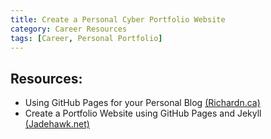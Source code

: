 ```yaml
---
title: Create a Personal Cyber Portfolio Website
category: Career Resources
tags: [Career, Personal Portfolio]
---
```



## Resources:

- Using GitHub Pages for your Personal Blog [(Richardn.ca)](https://www.richardn.ca/posts/GHPagesBlog/)
- Create a Portfolio Website using GitHub Pages and Jekyll [(Jadehawk.net)](https://tech-notes.jadehawk.net/posts/Creating-This-Website/)
